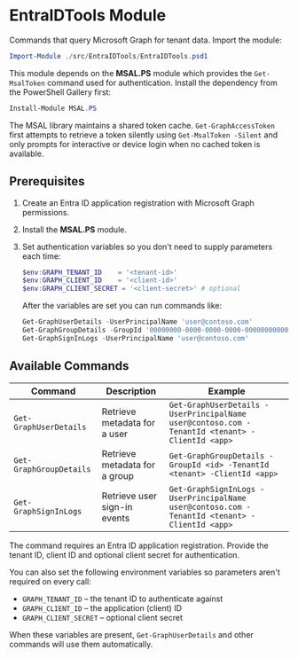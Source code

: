 # EntraIDTools Module

Commands that query Microsoft Graph for tenant data. Import the module:

```powershell
Import-Module ./src/EntraIDTools/EntraIDTools.psd1
```

This module depends on the **MSAL.PS** module which provides the `Get-MsalToken`
command used for authentication. Install the dependency from the PowerShell
Gallery first:

```powershell
Install-Module MSAL.PS
```

The MSAL library maintains a shared token cache. `Get-GraphAccessToken` first
attempts to retrieve a token silently using `Get-MsalToken -Silent` and only
prompts for interactive or device login when no cached token is available.

## Prerequisites

1. Create an Entra ID application registration with Microsoft Graph permissions.
2. Install the **MSAL.PS** module.
3. Set authentication variables so you don't need to supply parameters each time:

   ```powershell
   $env:GRAPH_TENANT_ID    = '<tenant-id>'
   $env:GRAPH_CLIENT_ID    = '<client-id>'
   $env:GRAPH_CLIENT_SECRET = '<client-secret>' # optional
   ```

   After the variables are set you can run commands like:

   ```powershell
   Get-GraphUserDetails -UserPrincipalName 'user@contoso.com'
   Get-GraphGroupDetails -GroupId '00000000-0000-0000-0000-000000000000'
   Get-GraphSignInLogs -UserPrincipalName 'user@contoso.com'
   ```

## Available Commands

| Command | Description | Example |
|---------|-------------|---------|
| `Get-GraphUserDetails` | Retrieve metadata for a user | `Get-GraphUserDetails -UserPrincipalName user@contoso.com -TenantId <tenant> -ClientId <app>` |
| `Get-GraphGroupDetails` | Retrieve metadata for a group | `Get-GraphGroupDetails -GroupId <id> -TenantId <tenant> -ClientId <app>` |
| `Get-GraphSignInLogs` | Retrieve user sign-in events | `Get-GraphSignInLogs -UserPrincipalName user@contoso.com -TenantId <tenant> -ClientId <app>` |

The command requires an Entra ID application registration. Provide the tenant ID, client ID and optional client secret for authentication.

You can also set the following environment variables so parameters aren't required on every call:

- `GRAPH_TENANT_ID` – the tenant ID to authenticate against
- `GRAPH_CLIENT_ID` – the application (client) ID
- `GRAPH_CLIENT_SECRET` – optional client secret

When these variables are present, `Get-GraphUserDetails` and other commands will use them automatically.

